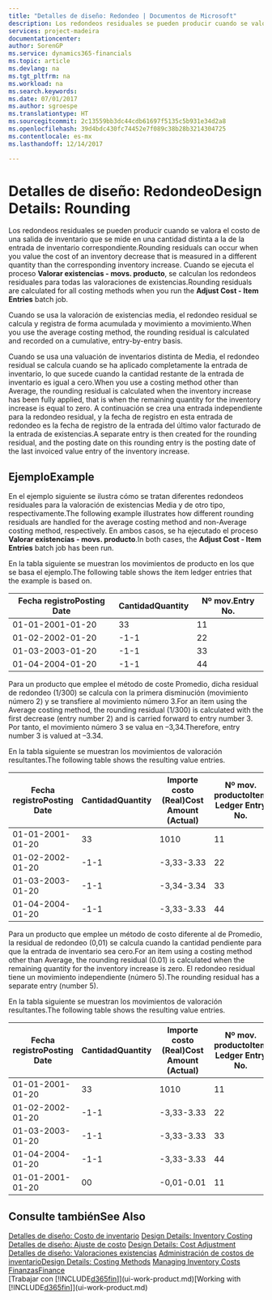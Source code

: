 ```yaml
---
title: "Detalles de diseño: Redondeo | Documentos de Microsoft"
description: Los redondeos residuales se pueden producir cuando se valora el costo de una salida de inventario que se mide en una cantidad distinta a la de la entrada de inventario correspondiente. Cuando se ejecuta el proceso **Valorar existencias - movs. producto**, se calculan los redondeos residuales para todas las valoraciones de existencias.
services: project-madeira
documentationcenter: 
author: SorenGP
ms.service: dynamics365-financials
ms.topic: article
ms.devlang: na
ms.tgt_pltfrm: na
ms.workload: na
ms.search.keywords: 
ms.date: 07/01/2017
ms.author: sgroespe
ms.translationtype: HT
ms.sourcegitcommit: 2c13559bb3dc44cdb61697f5135c5b931e34d2a8
ms.openlocfilehash: 39d4bdc430fc74452e7f089c38b28b3214304725
ms.contentlocale: es-mx
ms.lasthandoff: 12/14/2017

---
```

# <a name="design-details-rounding"></a><span data-ttu-id="5f892-104">Detalles de diseño: Redondeo</span><span class="sxs-lookup"><span data-stu-id="5f892-104">Design Details: Rounding</span></span>
<span data-ttu-id="5f892-105">Los redondeos residuales se pueden producir cuando se valora el costo de una salida de inventario que se mide en una cantidad distinta a la de la entrada de inventario correspondiente.</span><span class="sxs-lookup"><span data-stu-id="5f892-105">Rounding residuals can occur when you value the cost of an inventory decrease that is measured in a different quantity than the corresponding inventory increase.</span></span> <span data-ttu-id="5f892-106">Cuando se ejecuta el proceso **Valorar existencias - movs. producto**, se calculan los redondeos residuales para todas las valoraciones de existencias.</span><span class="sxs-lookup"><span data-stu-id="5f892-106">Rounding residuals are calculated for all costing methods when you run the **Adjust Cost - Item Entries** batch job.</span></span>  

 <span data-ttu-id="5f892-107">Cuando se usa la valoración de existencias media, el redondeo residual se calcula y registra de forma acumulada y movimiento a movimiento.</span><span class="sxs-lookup"><span data-stu-id="5f892-107">When you use the average costing method, the rounding residual is calculated and recorded on a cumulative, entry-by-entry basis.</span></span>  

 <span data-ttu-id="5f892-108">Cuando se usa una valuación de inventarios distinta de Media, el redondeo residual se calcula cuando se ha aplicado completamente la entrada de inventario, lo que sucede cuando la cantidad restante de la entrada de inventario es igual a cero.</span><span class="sxs-lookup"><span data-stu-id="5f892-108">When you use a costing method other than Average, the rounding residual is calculated when the inventory increase has been fully applied, that is when the remaining quantity for the inventory increase is equal to zero.</span></span> <span data-ttu-id="5f892-109">A continuación se crea una entrada independiente para la redondeo residual, y la fecha de registro en esta entrada de redondeo es la fecha de registro de la entrada del último valor facturado de la entrada de existencias.</span><span class="sxs-lookup"><span data-stu-id="5f892-109">A separate entry is then created for the rounding residual, and the posting date on this rounding entry is the posting date of the last invoiced value entry of the inventory increase.</span></span>  

## <a name="example"></a><span data-ttu-id="5f892-110">Ejemplo</span><span class="sxs-lookup"><span data-stu-id="5f892-110">Example</span></span>  
 <span data-ttu-id="5f892-111">En el ejemplo siguiente se ilustra cómo se tratan diferentes redondeos residuales para la valoración de existencias Media y de otro tipo, respectivamente.</span><span class="sxs-lookup"><span data-stu-id="5f892-111">The following example illustrates how different rounding residuals are handled for the average costing method and non-Average costing method, respectively.</span></span> <span data-ttu-id="5f892-112">En ambos casos, se ha ejecutado el proceso **Valorar existencias - movs. producto**.</span><span class="sxs-lookup"><span data-stu-id="5f892-112">In both cases, the **Adjust Cost - Item Entries** batch job has been run.</span></span>  

 <span data-ttu-id="5f892-113">En la tabla siguiente se muestran los movimientos de producto en los que se basa el ejemplo.</span><span class="sxs-lookup"><span data-stu-id="5f892-113">The following table shows the item ledger entries that the example is based on.</span></span>  

|<span data-ttu-id="5f892-114">Fecha registro</span><span class="sxs-lookup"><span data-stu-id="5f892-114">Posting Date</span></span>|<span data-ttu-id="5f892-115">Cantidad</span><span class="sxs-lookup"><span data-stu-id="5f892-115">Quantity</span></span>|<span data-ttu-id="5f892-116">Nº mov.</span><span class="sxs-lookup"><span data-stu-id="5f892-116">Entry No.</span></span>|  
|------------------|--------------|---------------|  
|<span data-ttu-id="5f892-117">01-01-20</span><span class="sxs-lookup"><span data-stu-id="5f892-117">01-01-20</span></span>|<span data-ttu-id="5f892-118">3</span><span class="sxs-lookup"><span data-stu-id="5f892-118">3</span></span>|<span data-ttu-id="5f892-119">1</span><span class="sxs-lookup"><span data-stu-id="5f892-119">1</span></span>|  
|<span data-ttu-id="5f892-120">01-02-20</span><span class="sxs-lookup"><span data-stu-id="5f892-120">02-01-20</span></span>|<span data-ttu-id="5f892-121">-1</span><span class="sxs-lookup"><span data-stu-id="5f892-121">-1</span></span>|<span data-ttu-id="5f892-122">2</span><span class="sxs-lookup"><span data-stu-id="5f892-122">2</span></span>|  
|<span data-ttu-id="5f892-123">01-03-20</span><span class="sxs-lookup"><span data-stu-id="5f892-123">03-01-20</span></span>|<span data-ttu-id="5f892-124">-1</span><span class="sxs-lookup"><span data-stu-id="5f892-124">-1</span></span>|<span data-ttu-id="5f892-125">3</span><span class="sxs-lookup"><span data-stu-id="5f892-125">3</span></span>|  
|<span data-ttu-id="5f892-126">01-04-20</span><span class="sxs-lookup"><span data-stu-id="5f892-126">04-01-20</span></span>|<span data-ttu-id="5f892-127">-1</span><span class="sxs-lookup"><span data-stu-id="5f892-127">-1</span></span>|<span data-ttu-id="5f892-128">4</span><span class="sxs-lookup"><span data-stu-id="5f892-128">4</span></span>|  

 <span data-ttu-id="5f892-129">Para un producto que emplee el método de coste Promedio, dicha residual de redondeo (1/300) se calcula con la primera disminución (movimiento número 2) y se transfiere al movimiento número 3.</span><span class="sxs-lookup"><span data-stu-id="5f892-129">For an item using the Average costing method, the rounding residual (1/300) is calculated with the first decrease (entry number 2) and is carried forward to entry number 3.</span></span> <span data-ttu-id="5f892-130"> Por tanto, el movimiento número 3 se valua en –3,34.</span><span class="sxs-lookup"><span data-stu-id="5f892-130">Therefore, entry number 3 is valued at –3.34.</span></span>  

 <span data-ttu-id="5f892-131">En la tabla siguiente se muestran los movimientos de valoración resultantes.</span><span class="sxs-lookup"><span data-stu-id="5f892-131">The following table shows the resulting value entries.</span></span>  

|<span data-ttu-id="5f892-132">Fecha registro</span><span class="sxs-lookup"><span data-stu-id="5f892-132">Posting Date</span></span>|<span data-ttu-id="5f892-133">Cantidad</span><span class="sxs-lookup"><span data-stu-id="5f892-133">Quantity</span></span>|<span data-ttu-id="5f892-134">Importe costo (Real)</span><span class="sxs-lookup"><span data-stu-id="5f892-134">Cost Amount (Actual)</span></span>|<span data-ttu-id="5f892-135">Nº mov. producto</span><span class="sxs-lookup"><span data-stu-id="5f892-135">Item Ledger Entry No.</span></span>|<span data-ttu-id="5f892-136">Nº mov.</span><span class="sxs-lookup"><span data-stu-id="5f892-136">Entry No.</span></span>|  
|------------------|--------------|----------------------------|---------------------------|---------------|  
|<span data-ttu-id="5f892-137">01-01-20</span><span class="sxs-lookup"><span data-stu-id="5f892-137">01-01-20</span></span>|<span data-ttu-id="5f892-138">3</span><span class="sxs-lookup"><span data-stu-id="5f892-138">3</span></span>|<span data-ttu-id="5f892-139">10</span><span class="sxs-lookup"><span data-stu-id="5f892-139">10</span></span>|<span data-ttu-id="5f892-140">1</span><span class="sxs-lookup"><span data-stu-id="5f892-140">1</span></span>|<span data-ttu-id="5f892-141">1</span><span class="sxs-lookup"><span data-stu-id="5f892-141">1</span></span>|  
|<span data-ttu-id="5f892-142">01-02-20</span><span class="sxs-lookup"><span data-stu-id="5f892-142">02-01-20</span></span>|<span data-ttu-id="5f892-143">-1</span><span class="sxs-lookup"><span data-stu-id="5f892-143">-1</span></span>|<span data-ttu-id="5f892-144">-3,33</span><span class="sxs-lookup"><span data-stu-id="5f892-144">-3.33</span></span>|<span data-ttu-id="5f892-145">2</span><span class="sxs-lookup"><span data-stu-id="5f892-145">2</span></span>|<span data-ttu-id="5f892-146">2</span><span class="sxs-lookup"><span data-stu-id="5f892-146">2</span></span>|  
|<span data-ttu-id="5f892-147">01-03-20</span><span class="sxs-lookup"><span data-stu-id="5f892-147">03-01-20</span></span>|<span data-ttu-id="5f892-148">-1</span><span class="sxs-lookup"><span data-stu-id="5f892-148">-1</span></span>|<span data-ttu-id="5f892-149">-3,34</span><span class="sxs-lookup"><span data-stu-id="5f892-149">-3.34</span></span>|<span data-ttu-id="5f892-150">3</span><span class="sxs-lookup"><span data-stu-id="5f892-150">3</span></span>|<span data-ttu-id="5f892-151">3</span><span class="sxs-lookup"><span data-stu-id="5f892-151">3</span></span>|  
|<span data-ttu-id="5f892-152">01-04-20</span><span class="sxs-lookup"><span data-stu-id="5f892-152">04-01-20</span></span>|<span data-ttu-id="5f892-153">-1</span><span class="sxs-lookup"><span data-stu-id="5f892-153">-1</span></span>|<span data-ttu-id="5f892-154">-3,33</span><span class="sxs-lookup"><span data-stu-id="5f892-154">-3.33</span></span>|<span data-ttu-id="5f892-155">4</span><span class="sxs-lookup"><span data-stu-id="5f892-155">4</span></span>|<span data-ttu-id="5f892-156">4</span><span class="sxs-lookup"><span data-stu-id="5f892-156">4</span></span>|  

 <span data-ttu-id="5f892-157">Para un producto que emplee un método de costo diferente al de Promedio, la residual de redondeo (0,01) se calcula cuando la cantidad pendiente para que la entrada de inventario sea cero.</span><span class="sxs-lookup"><span data-stu-id="5f892-157">For an item using a costing method other than Average, the rounding residual (0.01) is calculated when the remaining quantity for the inventory increase is zero.</span></span> <span data-ttu-id="5f892-158">El redondeo residual tiene un movimiento independiente (número 5).</span><span class="sxs-lookup"><span data-stu-id="5f892-158">The rounding residual has a separate entry (number 5).</span></span>  

 <span data-ttu-id="5f892-159">En la tabla siguiente se muestran los movimientos de valoración resultantes.</span><span class="sxs-lookup"><span data-stu-id="5f892-159">The following table shows the resulting value entries.</span></span>  

|<span data-ttu-id="5f892-160">Fecha registro</span><span class="sxs-lookup"><span data-stu-id="5f892-160">Posting Date</span></span>|<span data-ttu-id="5f892-161">Cantidad</span><span class="sxs-lookup"><span data-stu-id="5f892-161">Quantity</span></span>|<span data-ttu-id="5f892-162">Importe costo (Real)</span><span class="sxs-lookup"><span data-stu-id="5f892-162">Cost Amount (Actual)</span></span>|<span data-ttu-id="5f892-163">Nº mov. producto</span><span class="sxs-lookup"><span data-stu-id="5f892-163">Item Ledger Entry No.</span></span>|<span data-ttu-id="5f892-164">Nº mov.</span><span class="sxs-lookup"><span data-stu-id="5f892-164">Entry No.</span></span>|  
|------------------|--------------|----------------------------|---------------------------|---------------|  
|<span data-ttu-id="5f892-165">01-01-20</span><span class="sxs-lookup"><span data-stu-id="5f892-165">01-01-20</span></span>|<span data-ttu-id="5f892-166">3</span><span class="sxs-lookup"><span data-stu-id="5f892-166">3</span></span>|<span data-ttu-id="5f892-167">10</span><span class="sxs-lookup"><span data-stu-id="5f892-167">10</span></span>|<span data-ttu-id="5f892-168">1</span><span class="sxs-lookup"><span data-stu-id="5f892-168">1</span></span>|<span data-ttu-id="5f892-169">1</span><span class="sxs-lookup"><span data-stu-id="5f892-169">1</span></span>|  
|<span data-ttu-id="5f892-170">01-02-20</span><span class="sxs-lookup"><span data-stu-id="5f892-170">02-01-20</span></span>|<span data-ttu-id="5f892-171">-1</span><span class="sxs-lookup"><span data-stu-id="5f892-171">-1</span></span>|<span data-ttu-id="5f892-172">-3,33</span><span class="sxs-lookup"><span data-stu-id="5f892-172">-3.33</span></span>|<span data-ttu-id="5f892-173">2</span><span class="sxs-lookup"><span data-stu-id="5f892-173">2</span></span>|<span data-ttu-id="5f892-174">2</span><span class="sxs-lookup"><span data-stu-id="5f892-174">2</span></span>|  
|<span data-ttu-id="5f892-175">01-03-20</span><span class="sxs-lookup"><span data-stu-id="5f892-175">03-01-20</span></span>|<span data-ttu-id="5f892-176">-1</span><span class="sxs-lookup"><span data-stu-id="5f892-176">-1</span></span>|<span data-ttu-id="5f892-177">-3,33</span><span class="sxs-lookup"><span data-stu-id="5f892-177">-3.33</span></span>|<span data-ttu-id="5f892-178">3</span><span class="sxs-lookup"><span data-stu-id="5f892-178">3</span></span>|<span data-ttu-id="5f892-179">3</span><span class="sxs-lookup"><span data-stu-id="5f892-179">3</span></span>|  
|<span data-ttu-id="5f892-180">01-04-20</span><span class="sxs-lookup"><span data-stu-id="5f892-180">04-01-20</span></span>|<span data-ttu-id="5f892-181">-1</span><span class="sxs-lookup"><span data-stu-id="5f892-181">-1</span></span>|<span data-ttu-id="5f892-182">-3,33</span><span class="sxs-lookup"><span data-stu-id="5f892-182">-3.33</span></span>|<span data-ttu-id="5f892-183">4</span><span class="sxs-lookup"><span data-stu-id="5f892-183">4</span></span>|<span data-ttu-id="5f892-184">4</span><span class="sxs-lookup"><span data-stu-id="5f892-184">4</span></span>|  
|<span data-ttu-id="5f892-185">01-01-20</span><span class="sxs-lookup"><span data-stu-id="5f892-185">01-01-20</span></span>|<span data-ttu-id="5f892-186">0</span><span class="sxs-lookup"><span data-stu-id="5f892-186">0</span></span>|<span data-ttu-id="5f892-187">-0,01</span><span class="sxs-lookup"><span data-stu-id="5f892-187">-0.01</span></span>|<span data-ttu-id="5f892-188">1</span><span class="sxs-lookup"><span data-stu-id="5f892-188">1</span></span>|<span data-ttu-id="5f892-189">5</span><span class="sxs-lookup"><span data-stu-id="5f892-189">5</span></span>|  

## <a name="see-also"></a><span data-ttu-id="5f892-190">Consulte también</span><span class="sxs-lookup"><span data-stu-id="5f892-190">See Also</span></span>  
 <span data-ttu-id="5f892-191">[Detalles de diseño: Costo de inventario](design-details-inventory-costing.md) </span><span class="sxs-lookup"><span data-stu-id="5f892-191">[Design Details: Inventory Costing](design-details-inventory-costing.md) </span></span>  
 <span data-ttu-id="5f892-192">[Detalles de diseño: Ajuste de costo](design-details-cost-adjustment.md) </span><span class="sxs-lookup"><span data-stu-id="5f892-192">[Design Details: Cost Adjustment](design-details-cost-adjustment.md) </span></span>  
 <span data-ttu-id="5f892-193">[Detalles de diseño: Valoraciones existencias](design-details-costing-methods.md) [Administración de costos de inventario](finance-manage-inventory-costs.md)</span><span class="sxs-lookup"><span data-stu-id="5f892-193">[Design Details: Costing Methods](design-details-costing-methods.md) [Managing Inventory Costs](finance-manage-inventory-costs.md)</span></span>  
 [<span data-ttu-id="5f892-194">Finanzas</span><span class="sxs-lookup"><span data-stu-id="5f892-194">Finance</span></span>](finance.md)  
 <span data-ttu-id="5f892-195">[Trabajar con [!INCLUDE[d365fin](includes/d365fin_md.md)]](ui-work-product.md)</span><span class="sxs-lookup"><span data-stu-id="5f892-195">[Working with [!INCLUDE[d365fin](includes/d365fin_md.md)]](ui-work-product.md)</span></span>

